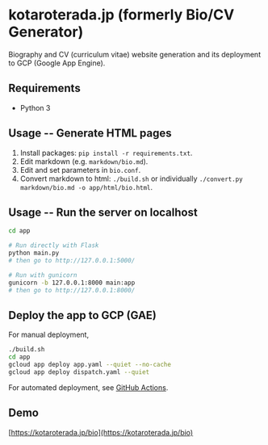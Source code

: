 # kotaroterada.jp (formerly Bio/CV Generator)

Biography and CV (curriculum vitae) website generation and its deployment to GCP (Google App Engine).


## Requirements

* Python 3


## Usage -- Generate HTML pages

1. Install packages: `pip install -r requirements.txt`.
2. Edit markdown (e.g. `markdown/bio.md`).
3. Edit and set parameters in `bio.conf`.
4. Convert markdown to html: `./build.sh` or individually `./convert.py markdown/bio.md -o app/html/bio.html`.


## Usage -- Run the server on localhost

```bash
cd app

# Run directly with Flask
python main.py
# then go to http://127.0.0.1:5000/

# Run with gunicorn
gunicorn -b 127.0.0.1:8000 main:app
# then go to http://127.0.0.1:8000/
```


## Deploy the app to GCP (GAE)

For manual deployment,

```bash
./build.sh
cd app
gcloud app deploy app.yaml --quiet --no-cache
gcloud app deploy dispatch.yaml --quiet
```

For automated deployment, see [GitHub Actions](https://github.com/kotarot/kotaroterada.jp/actions).


## Demo

[https://kotaroterada.jp/bio](https://kotaroterada.jp/bio)
